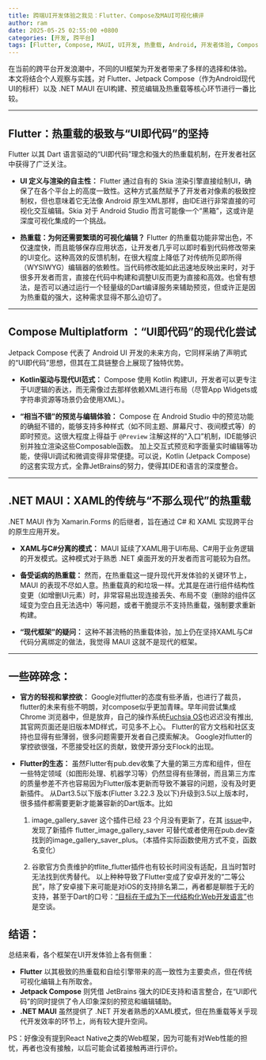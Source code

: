 ```yaml
---
title: 跨端UI开发体验之我见：Flutter、Compose及MAUI可视化横评
author: ram
date: 2025-05-25 02:55:00 +0800
categories: [开发, 跨平台]
tags: [Flutter, Compose, MAUI, UI开发, 热重载, Android, 开发者体验, Compose Multiplatform,]
---
```


在当前的跨平台开发浪潮中，不同的UI框架为开发者带来了多样的选择和体验。本文将结合个人观察与实践，对 Flutter、Jetpack Compose（作为Android现代UI的标杆）以及 .NET MAUI 在UI构建、预览编辑及热重载等核心环节进行一番比较。

---

## Flutter：热重载的极致与“UI即代码”的坚持

Flutter 以其 Dart 语言驱动的“UI即代码”理念和强大的热重载机制，在开发者社区中获得了广泛关注。

* **UI 定义与渲染的自主性：**
    Flutter 通过自有的 Skia 渲染引擎直接绘制UI，确保了在各个平台上的高度一致性。这种方式虽然赋予了开发者对像素的极致控制权，但也意味着它无法像 Android 原生XML那样，由IDE进行非常直接的可视化交互编辑。Skia 对于 Android Studio 而言可能像一个“黑箱”，这或许是深度可视化集成的一个挑战。

* **热重载：为何还需要繁琐的可视化编辑？**
    Flutter 的热重载功能非常出色，不仅速度快，而且能够保存应用状态，让开发者几乎可以即时看到代码修改带来的UI变化。这种高效的反馈机制，在很大程度上降低了对传统所见即所得（WYSIWYG）编辑器的依赖性。当代码修改能如此迅速地反映出来时，对于很多开发者而言，直接在代码中构建和调整UI反而更为直接和高效。也曾有想法，是否可以通过运行一个轻量级的Dart编译服务来辅助预览，但或许正是因为热重载的强大，这种需求显得不那么迫切了。


---

## Compose Multiplatform ：“UI即代码”的现代化尝试

Jetpack Compose 代表了 Android UI 开发的未来方向，它同样采纳了声明式的“UI即代码”思想，但其在工具链整合上展现了独特优势。

* **Kotlin驱动与现代UI范式：**
    Compose 使用 Kotlin 构建UI，开发者可以更专注于UI逻辑的表达，而无需像过去那样依赖XML进行布局（尽管App Widgets或字符串资源等场景仍会使用XML）。

* **“相当不错”的预览与编辑体验：**
    Compose 在 Android Studio 中的预览功能的确挺不错的，能够支持多种样式（如不同主题、屏幕尺寸、夜间模式等）的即时预览。这很大程度上得益于 `@Preview` 注解这样的“入口”机制，IDE能够识别并独立渲染这些Composable函数。
    加上交互式预览和字面量实时编辑等功能，使得UI调试和微调变得非常便捷。可以说，Kotlin (Jetpack Compose) 的这套实现方式，全靠JetBrains的努力，使得其IDE和语言的深度整合。

---

## .NET MAUI：XAML的传统与“不那么现代”的热重载

.NET MAUI 作为 Xamarin.Forms 的后继者，旨在通过 C# 和 XAML 实现跨平台的原生应用开发。

* **XAML与C#分离的模式：**
    MAUI 延续了XAML用于UI布局、C#用于业务逻辑的开发模式。这种模式对于熟悉 .NET 桌面开发的开发者而言可能较为自然。

* **备受诟病的热重载：**
    然而，在热重载这一提升现代开发体验的关键环节上，MAUI 的表现不尽如人意。热重载真的和垃圾一样。尤其是在进行组件结构性变更（如增删UI元素）时，非常容易出现连接丢失、布局不变（删除的组件区域变为空白且无法选中）等问题，或者干脆提示不支持热重载，强制要求重新构建。

* **“现代框架”的疑问：**
    这种不甚流畅的热重载体验，加上仍在坚持XAML与C#代码分离绑定的做法，我觉得 MAUI 这就不是现代的框架。

---


## 一些碎碎念：
* **官方的轻视和掌控欲：**
    Google对flutter的态度有些矛盾，也进行了裁员，flutter的未来有些不明朗，对compose似乎更加青睐。早年间尝试集成Chrome 浏览器中，但是放弃，自己的操作系统[Fuchsia OS](https://fuchsia.dev/)也迟迟没有推出,其官网页面还是旧版本MD样式，可见多不上心。
    Flutter的官方文档和社区支持也显得有些薄弱，很多问题需要开发者自己摸索解决。
    Google对flutter的掌控欲很强，不愿接受社区的贡献，致使开源分支Flock的出现。
    
* **Flutter的生态：**
    虽然Flutter有pub.dev收集了大量的第三方库和组件，但在一些特定领域（如图形处理、机器学习等）仍然显得有些薄弱，而且第三方库的质量参差不齐也容易因为Flutter版本更新而导致不兼容的问题，没有及时更新插件。
    从Dart3.5以下版本(Flutter 3.22.3 及以下)升级到3.5以上版本时，很多插件都需要更新才能兼容新的Dart版本。比如
    1. image_gallery_saver 这个插件已经 23 个月没有更新了，在其 [issue](https://github.com/hui-z/image_gallery_saver/issues/37)中，发现了新插件 flutter_image_gallery_saver 可替代或者使用在pub.dev查找到的image_gallery_saver_plus。（本插件实际函数使用方式不变，函数名变化）
 
    2. 谷歌官方负责维护的tflite_flutter插件也有较长时间没有适配，且当时暂时无法找到优秀替代。
以上种种导致了Flutter变成了安卓开发的“二等公民”，除了安卓接下来可能是对iOS的支持排名第二，再者都是聊胜于无的支持，甚至于Dart的口号：[“目标在于成为下一代结构化Web开发语言”](https://zh.wikipedia.org/zh-cn/Dart)也是空谈。

## 结语：

总结来看，各个框架在UI开发体验上各有侧重：
 
* **Flutter** 以其极致的热重载和自绘引擎带来的高一致性为主要卖点，但在传统可视化编辑上有所取舍。
* **Jetpack Compose** 则凭借 JetBrains 强大的IDE支持和语言整合，在“UI即代码”的同时提供了令人印象深刻的预览和编辑辅助。
* **.NET MAUI** 虽然提供了 .NET 开发者熟悉的XAML模式，但在热重载等关乎现代开发效率的环节上，尚有较大提升空间。

PS：好像没有提到React Native之类的Web框架，因为可能有对Web性能的担忧，再者也没有接触，以后可能会试着接触再进行评价。
